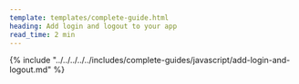 ```yaml
---
template: templates/complete-guide.html
heading: Add login and logout to your app
read_time: 2 min
---
```


{% include "../../../../../includes/complete-guides/javascript/add-login-and-logout.md" %}